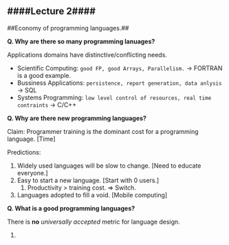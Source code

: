 ####Lecture 2####
---

##Economy of programming languages.##

**Q. Why are there so many programming lanuages?**

Applications domains have distinctive/conflicting needs.

* Scientific Computing: `good FP, good Arrays, Parallelism.` -> FORTRAN is a good example.
* Bussiness Applications: `persistence, report generation, data anlysis` -> SQL
* Systems Programming: `low level control of resources, real time contraints` -> C/C++

**Q. Why are there new programming languages?**

Claim: Programmer training is the dominant cost for a programming language. [Time]

Predictions:

1. Widely used languages will be slow to change. [Need to educate everyone.]
2. Easy to start a new language. [Start with 0 users.]
    1. Productivity > training cost. => Switch.
3. Languages adopted to fill a void. [Mobile computing]

**Q. What is a good programming languages?**

There is **no** *universally accepted* metric for language design.

1. 